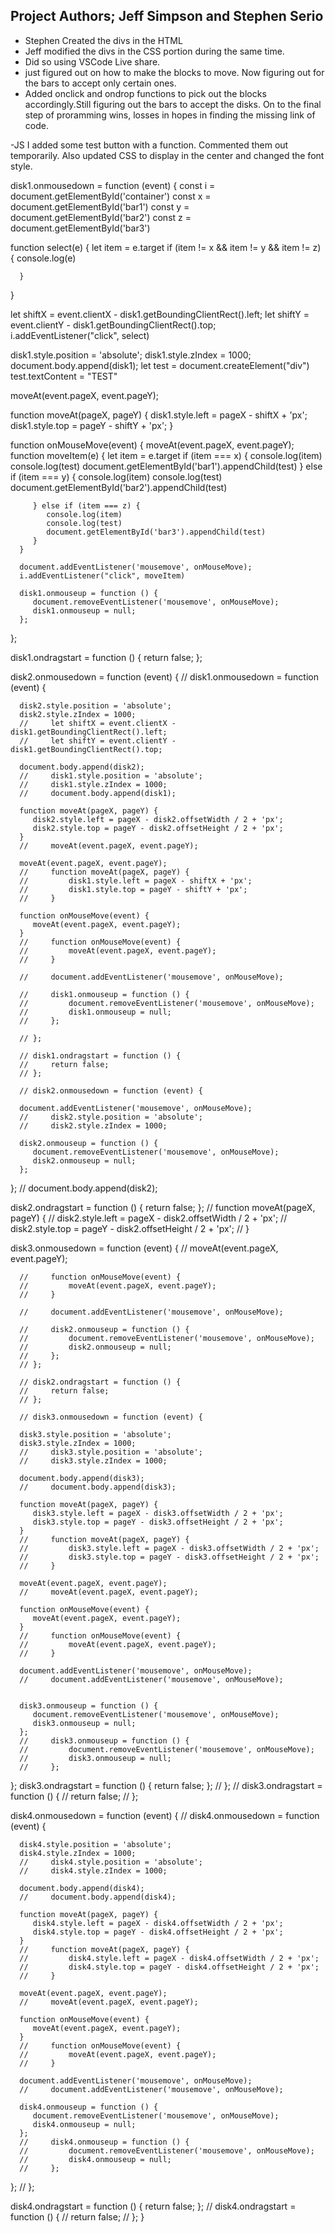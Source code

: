 ## Project Authors; Jeff Simpson and Stephen Serio

* Stephen Created the divs in the HTML
* Jeff modified the divs in the CSS portion during the same time.
* Did so using VSCode Live share.
* just figured out on how to make the blocks to move. Now figuring out for the bars to accept only certain ones.
* Added onclick and ondrop functions to pick out the blocks accordingly.Still figuring out the bars to accept the disks. On to the final step of proramming wins, losses in hopes in finding the missing link of code.

-JS I added some test button with a function. Commented them out temporarily.
Also updated CSS to display in the center and changed the font style.


disk1.onmousedown = function (event) {
   const i = document.getElementById('container')
   const x = document.getElementById('bar1')
   const y = document.getElementById('bar2')
   const z = document.getElementById('bar3')

   function select(e) {
      let item = e.target
      if (item != x && item != y && item != z) {
         console.log(e)

      }
   }

   let shiftX = event.clientX - disk1.getBoundingClientRect().left;
   let shiftY = event.clientY - disk1.getBoundingClientRect().top;
   i.addEventListener("click", select)

   disk1.style.position = 'absolute';
   disk1.style.zIndex = 1000;
   document.body.append(disk1);
   let test = document.createElement("div")
   test.textContent = "TEST"

   moveAt(event.pageX, event.pageY);

   function moveAt(pageX, pageY) {
      disk1.style.left = pageX - shiftX + 'px';
      disk1.style.top = pageY - shiftY + 'px';
   }

   function onMouseMove(event) {
      moveAt(event.pageX, event.pageY);
      function moveItem(e) {
         let item = e.target
         if (item === x) {
            console.log(item)
            console.log(test)
            document.getElementById('bar1').appendChild(test)
         } else if (item === y) {
            console.log(item)
            console.log(test)
            document.getElementById('bar2').appendChild(test)

         } else if (item === z) {
            console.log(item)
            console.log(test)
            document.getElementById('bar3').appendChild(test)
         }
      }

      document.addEventListener('mousemove', onMouseMove);
      i.addEventListener("click", moveItem)

      disk1.onmouseup = function () {
         document.removeEventListener('mousemove', onMouseMove);
         disk1.onmouseup = null;
      };

   };

   disk1.ondragstart = function () {
      return false;
   };

   disk2.onmousedown = function (event) {
      // disk1.onmousedown = function (event) {

      disk2.style.position = 'absolute';
      disk2.style.zIndex = 1000;
      //     let shiftX = event.clientX - disk1.getBoundingClientRect().left;
      //     let shiftY = event.clientY - disk1.getBoundingClientRect().top;

      document.body.append(disk2);
      //     disk1.style.position = 'absolute';
      //     disk1.style.zIndex = 1000;
      //     document.body.append(disk1);

      function moveAt(pageX, pageY) {
         disk2.style.left = pageX - disk2.offsetWidth / 2 + 'px';
         disk2.style.top = pageY - disk2.offsetHeight / 2 + 'px';
      }
      //     moveAt(event.pageX, event.pageY);

      moveAt(event.pageX, event.pageY);
      //     function moveAt(pageX, pageY) {
      //         disk1.style.left = pageX - shiftX + 'px';
      //         disk1.style.top = pageY - shiftY + 'px';
      //     }

      function onMouseMove(event) {
         moveAt(event.pageX, event.pageY);
      }
      //     function onMouseMove(event) {
      //         moveAt(event.pageX, event.pageY);
      //     }

      //     document.addEventListener('mousemove', onMouseMove);

      //     disk1.onmouseup = function () {
      //         document.removeEventListener('mousemove', onMouseMove);
      //         disk1.onmouseup = null;
      //     };

      // };

      // disk1.ondragstart = function () {
      //     return false;
      // };

      // disk2.onmousedown = function (event) {

      document.addEventListener('mousemove', onMouseMove);
      //     disk2.style.position = 'absolute';
      //     disk2.style.zIndex = 1000;

      disk2.onmouseup = function () {
         document.removeEventListener('mousemove', onMouseMove);
         disk2.onmouseup = null;
      };
   };
   //     document.body.append(disk2);

   disk2.ondragstart = function () {
      return false;
   };
   //     function moveAt(pageX, pageY) {
   //         disk2.style.left = pageX - disk2.offsetWidth / 2 + 'px';
   //         disk2.style.top = pageY - disk2.offsetHeight / 2 + 'px';
   //     }

   disk3.onmousedown = function (event) {
      //     moveAt(event.pageX, event.pageY);

      //     function onMouseMove(event) {
      //         moveAt(event.pageX, event.pageY);
      //     }

      //     document.addEventListener('mousemove', onMouseMove);

      //     disk2.onmouseup = function () {
      //         document.removeEventListener('mousemove', onMouseMove);
      //         disk2.onmouseup = null;
      //     };
      // };

      // disk2.ondragstart = function () {
      //     return false;
      // };

      // disk3.onmousedown = function (event) {

      disk3.style.position = 'absolute';
      disk3.style.zIndex = 1000;
      //     disk3.style.position = 'absolute';
      //     disk3.style.zIndex = 1000;

      document.body.append(disk3);
      //     document.body.append(disk3);

      function moveAt(pageX, pageY) {
         disk3.style.left = pageX - disk3.offsetWidth / 2 + 'px';
         disk3.style.top = pageY - disk3.offsetHeight / 2 + 'px';
      }
      //     function moveAt(pageX, pageY) {
      //         disk3.style.left = pageX - disk3.offsetWidth / 2 + 'px';
      //         disk3.style.top = pageY - disk3.offsetHeight / 2 + 'px';
      //     }

      moveAt(event.pageX, event.pageY);
      //     moveAt(event.pageX, event.pageY);

      function onMouseMove(event) {
         moveAt(event.pageX, event.pageY);
      }
      //     function onMouseMove(event) {
      //         moveAt(event.pageX, event.pageY);
      //     }

      document.addEventListener('mousemove', onMouseMove);
      //     document.addEventListener('mousemove', onMouseMove);


      disk3.onmouseup = function () {
         document.removeEventListener('mousemove', onMouseMove);
         disk3.onmouseup = null;
      };
      //     disk3.onmouseup = function () {
      //         document.removeEventListener('mousemove', onMouseMove);
      //         disk3.onmouseup = null;
      //     };

   };
   disk3.ondragstart = function () {
      return false;
   };
   // };
   // disk3.ondragstart = function () {
   //     return false;
   // };

   disk4.onmousedown = function (event) {
      // disk4.onmousedown = function (event) {

      disk4.style.position = 'absolute';
      disk4.style.zIndex = 1000;
      //     disk4.style.position = 'absolute';
      //     disk4.style.zIndex = 1000;

      document.body.append(disk4);
      //     document.body.append(disk4);

      function moveAt(pageX, pageY) {
         disk4.style.left = pageX - disk4.offsetWidth / 2 + 'px';
         disk4.style.top = pageY - disk4.offsetHeight / 2 + 'px';
      }
      //     function moveAt(pageX, pageY) {
      //         disk4.style.left = pageX - disk4.offsetWidth / 2 + 'px';
      //         disk4.style.top = pageY - disk4.offsetHeight / 2 + 'px';
      //     }

      moveAt(event.pageX, event.pageY);
      //     moveAt(event.pageX, event.pageY);

      function onMouseMove(event) {
         moveAt(event.pageX, event.pageY);
      }
      //     function onMouseMove(event) {
      //         moveAt(event.pageX, event.pageY);
      //     }

      document.addEventListener('mousemove', onMouseMove);
      //     document.addEventListener('mousemove', onMouseMove);

      disk4.onmouseup = function () {
         document.removeEventListener('mousemove', onMouseMove);
         disk4.onmouseup = null;
      };
      //     disk4.onmouseup = function () {
      //         document.removeEventListener('mousemove', onMouseMove);
      //         disk4.onmouseup = null;
      //     };

   };
   // };

   disk4.ondragstart = function () {
      return false;
   };
   // disk4.ondragstart = function () {
   //     return false;
   // };
}
